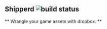 Shipperd ![build status](https://travis-ci.org/svblm/shipperd.svg?branch=master)
-----

** Wrangle your game assets with dropbox. **
